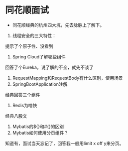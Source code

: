# 同花顺面试
* 同花顺经典的杭州四大坑，先去脉脉上了解下。

1. 线程安全的三大特性：

提示了个原子性、没看到

1. Spring Cloud了解哪些组件

回答了个Eureka，说了解的不全，就先不谈了

1. RequestMapping和RequestBody有什么区别，使用场景
2. SpringBootApplication注解

经典回答三个组件

1. Redis为啥快

经典八股文

1. Mybatis的${}和#{}的区别
2. Mybatis如何使用分页组件？

知道有，面试当天忘记了，回答我一般用limit x off y来分页。
